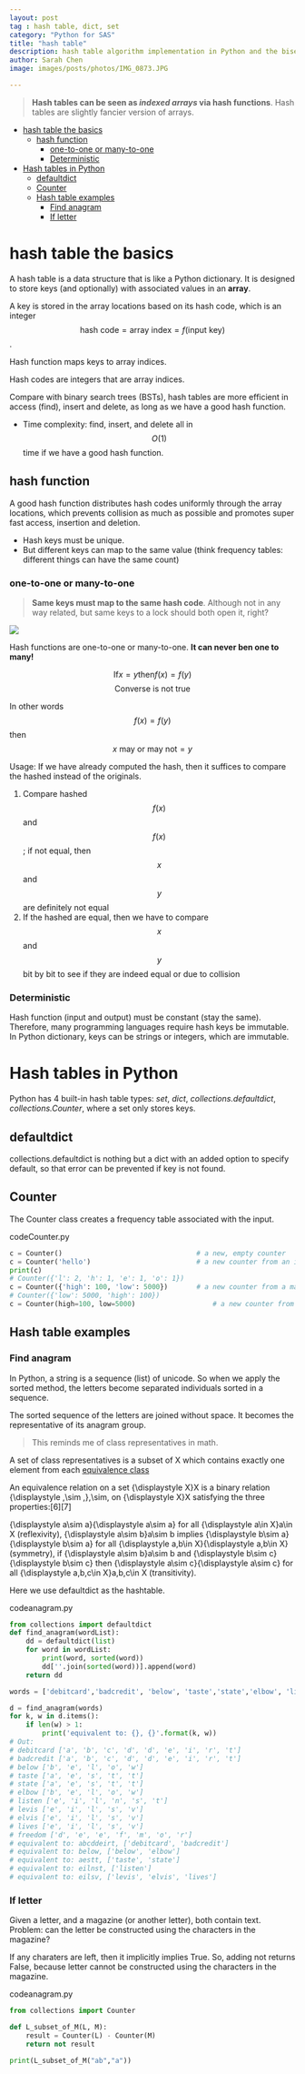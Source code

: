 ```yaml
---
layout: post
tag : hash table, dict, set
category: "Python for SAS"
title: "hash table"
description: hash table algorithm implementation in Python and the bisect library
author: Sarah Chen
image: images/posts/photos/IMG_0873.JPG

---
```

> **Hash tables can be seen as *indexed arrays* via hash functions**.  Hash tables are slightly fancier version of arrays. 

- [hash table the basics](#hash-table-the-basics)
  - [hash function](#hash-function)
    - [one-to-one or many-to-one](#one-to-one-or-many-to-one)
    - [Deterministic](#deterministic)
- [Hash tables in Python](#hash-tables-in-python)
  - [defaultdict](#defaultdict)
  - [Counter](#counter)
  - [Hash table examples](#hash-table-examples)
    - [Find anagram](#find-anagram)
    - [If letter](#if-letter)

# hash table the basics

A hash table is a data structure that is like a Python dictionary. It is designed to store keys (and optionally) with associated values in an **array**.  

A key is stored in the array locations based on its hash code, which is an integer $$\text{hash code}=\text{array index}=f(\text{input key})$$.  

Hash function maps keys to array indices. 

Hash codes are integers that are array indices. 

Compare with binary search trees (BSTs), hash tables are more efficient in access (find), insert and delete, as long as we have a good hash function. 
* Time complexity: find, insert, and delete all in $$O(1)$$ time if we have a good hash function.   


## hash function
A good hash function distributes hash codes uniformly through the array locations, which prevents collision as much as possible and promotes super fast access, insertion and deletion. 

* Hash keys must be unique.  
* But different keys can map to the same value (think frequency tables: different things can have the same count)

### one-to-one or many-to-one
> **Same keys must map to the same hash code**.  Although not in any way related, but same keys to a lock should both open it, right? 

![](../images/posts/hash_function.PNG)

Hash functions are one-to-one or many-to-one.  **It can never ben one to many!**

$$ \text{If}x=y \text{then} f(x)=f(y)$$
$$ \text{Converse is not true}$$

In other words
$$f(x)=f(y)$$
then
$$x \text{ may or may not}=y$$

Usage:  If we have already computed the hash, then it suffices to compare the hashed instead of the originals.

1. Compare hashed $$f(x)$$ and $$f(x)$$; if not equal, then $$x$$ and $$y$$ are definitely not equal
2. If the hashed are equal, then we have to compare $$x$$ and $$y$$ bit by bit to see if they are indeed equal or due to collision

### Deterministic

Hash function (input and output) must be constant (stay the same).  Therefore, many programming languages require hash keys be immutable.  In Python dictionary, keys can be strings or integers, which are immutable. 

# Hash tables in Python

Python has 4 built-in hash table types: *set*, *dict*, *collections.defaultdict*, *collections.Counter*, where a set only stores keys.

## defaultdict 
<span class="coding">collections.defaultdict</span> is nothing but a <span class="coding">dict</span> with an added option to specify default, so that error can be prevented if key is not found. 

## Counter

The Counter class creates a frequency table associated with the input. 

<div class="code-head"><span>code</span>Counter.py</div>

```py
c = Counter()                                 # a new, empty counter
c = Counter('hello')                          # a new counter from an iterable such as string or list
print(c)
# Counter({'l': 2, 'h': 1, 'e': 1, 'o': 1})
c = Counter({'high': 100, 'low': 5000})       # a new counter from a mapping
# Counter({'low': 5000, 'high': 100})
c = Counter(high=100, low=5000)                   # a new counter from keyword args
```

## Hash table examples

### Find anagram 

In Python, a string is a sequence (list) of unicode. So when we apply the <span class="coding">sorted</span> method, the letters become separated individuals sorted in a sequence.  

The sorted sequence of the letters are joined without space.  It becomes the representative of its anagram group.  

> This reminds me of class representatives in math.  

A set of class representatives is a subset of X which contains exactly one element from each [equivalence class](https://en.wikipedia.org/wiki/Equivalence_class)

An equivalence relation on a set {\displaystyle X}X is a binary relation {\displaystyle \,\sim \,}\,\sim\, on {\displaystyle X}X satisfying the three properties:[6][7]

{\displaystyle a\sim a}{\displaystyle a\sim a} for all {\displaystyle a\in X}a\in X (reflexivity),
{\displaystyle a\sim b}a\sim b implies {\displaystyle b\sim a}{\displaystyle b\sim a} for all {\displaystyle a,b\in X}{\displaystyle a,b\in X} (symmetry),
if {\displaystyle a\sim b}a\sim b and {\displaystyle b\sim c}{\displaystyle b\sim c} then {\displaystyle a\sim c}{\displaystyle a\sim c} for all {\displaystyle a,b,c\in X}a,b,c\in X (transitivity).

Here we use <span class="coding">defaultdict</span> as the hashtable. 

<div class="code-head"><span>code</span>anagram.py</div>

```py
from collections import defaultdict
def find_anagram(wordList):
    dd = defaultdict(list)
    for word in wordList:
        print(word, sorted(word))
        dd[''.join(sorted(word))].append(word)
    return dd

words = ['debitcard','badcredit', 'below', 'taste','state','elbow', 'listen','levis', 'elvis', 'lives','freedom']

d = find_anagram(words)
for k, w in d.items():
    if len(w) > 1:
        print('equivalent to: {}, {}'.format(k, w))
# Out:
# debitcard ['a', 'b', 'c', 'd', 'd', 'e', 'i', 'r', 't']
# badcredit ['a', 'b', 'c', 'd', 'd', 'e', 'i', 'r', 't']
# below ['b', 'e', 'l', 'o', 'w']
# taste ['a', 'e', 's', 't', 't']
# state ['a', 'e', 's', 't', 't']
# elbow ['b', 'e', 'l', 'o', 'w']
# listen ['e', 'i', 'l', 'n', 's', 't']
# levis ['e', 'i', 'l', 's', 'v']
# elvis ['e', 'i', 'l', 's', 'v']
# lives ['e', 'i', 'l', 's', 'v']
# freedom ['d', 'e', 'e', 'f', 'm', 'o', 'r']
# equivalent to: abcddeirt, ['debitcard', 'badcredit']
# equivalent to: below, ['below', 'elbow']
# equivalent to: aestt, ['taste', 'state']
# equivalent to: eilnst, ['listen']
# equivalent to: eilsv, ['levis', 'elvis', 'lives']
```

### If letter 

Given a letter, and a magazine (or another letter), both contain text.  
Problem: can the letter be constructed using the characters in the magazine?

If any charaters are left, then it implicitly implies True.  So, adding <span class="coding">not</span> returns False, because letter cannot be constructed using the characters in the magazine. 

<div class="code-head"><span>code</span>anagram.py</div>

```py
from collections import Counter

def L_subset_of_M(L, M):
    result = Counter(L) - Counter(M)
    return not result

print(L_subset_of_M("ab","a"))
```

